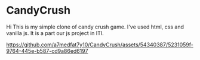 # CandyCrush
Hi This is my simple clone of candy crush game.
I've used html, css and vanilla js.
It is a part our js project in ITI.

https://github.com/a7medfat7y10/CandyCrush/assets/54340387/5231059f-9764-445e-b587-cd9a86ed6197


